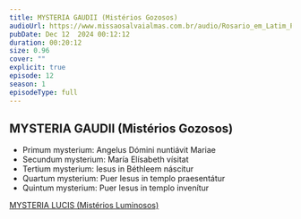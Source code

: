 ```yaml
---
title: MYSTERIA GAUDII (Mistérios Gozosos)
audioUrl: https://www.missaosalvaialmas.com.br/audio/Rosario_em_Latim_Papa_Bento_XVI_Gozosos.mp3
pubDate: Dec 12  2024 00:12:12
duration: 00:20:12
size: 0.96
cover: ""
explicit: true
episode: 12
season: 1
episodeType: full
---
```


## MYSTERIA GAUDII (Mistérios Gozosos)

  - Primum mysterium: Angelus Dómini nuntiávit Mariae
  - Secundum mysterium: María Elísabeth vísitat
  - Tertium mysterium: Iesus in Béthleem náscitur
  - Quartum mysterium: Puer Iesus in templo praesentátur
  - Quintum mysterium: Puer Iesus in templo invenítur

<div class="text-center mt-16">
  <a class="btn btn-accent mt-9" href="/episode/post11">MYSTERIA LUCIS (Mistérios Luminosos)</a>
</div>